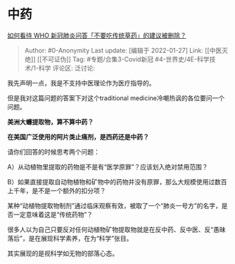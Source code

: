 # 中药
[如何看待 WHO 新冠肺炎问答「不要吃传统草药」的建议被删除？](https://www.zhihu.com/question/377637733/answer/1064446049)

> Author: #0-Anonymity
> Last update: [编辑于 2022-01-27]
> Link: [[中医灭绝]] [[不可证伪]]
> Tag: #专题/合集3-Covid新冠 #4-世界史/4E-科学技术/1-科学
> 评论区:
> 泛讨论:

我先声明一点，我是不支持中医理论作为医疗指导的。

但是我对这篇问题的答案下对这个traditional medicine冷嘲热讽的各位要问一个问题。

**美洲大蠊提取物，算不算中药？**

**在美国广泛使用的阿片类止痛剂，是西药还是中药？**

请你们回答的时候思考两个问题：

A）从动植物里提取的药物是不是有“医学原罪”？应该划入绝对禁用范围？

B）如果直接提取自动物植物和矿物中的药物并没有原罪，那么大规模使用过数百上千年，是不是一个额外的扣分项？

某种“动植物提取物制剂”通过临床观察有效，被取了一个“肺炎一号方”的名字，是否一定意味着这是“传统药物”？

很多人以为自己只要反对任何动植物矿物提取物就是在反中药、反中医、反“愚昧落后”，是在展现科学素养，在为“科学”张目。

其实展现的是视科学如无物的部落心态。
